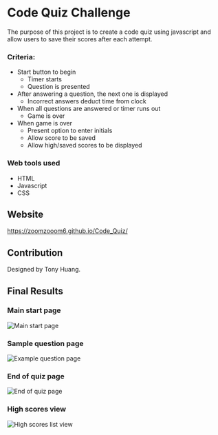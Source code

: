 # Code Quiz Challenge
The purpose of this project is to create a code quiz using javascript and allow users to save their scores after each attempt.

### Criteria:
* Start button to begin
    * Timer starts
    * Question is presented
* After answering a question, the next one is displayed
    * Incorrect answers deduct time from clock
* When all questions are answered or timer runs out
    * Game is over
* When game is over
    * Present option to enter initials 
    * Allow score to be saved
    * Allow high/saved scores to be displayed

### Web tools used
* HTML
* Javascript
* CSS

## Website
https://zoomzooom6.github.io/Code_Quiz/

## Contribution
Designed by Tony Huang.

## Final Results

### Main start page
<img src="#" alt="Main start page" />

### Sample question page
<img src="#" alt="Example question page" />

### End of quiz page
<img src="#" alt="End of quiz page" />

### High scores view
<img src="#" alt="High scores list view" />
